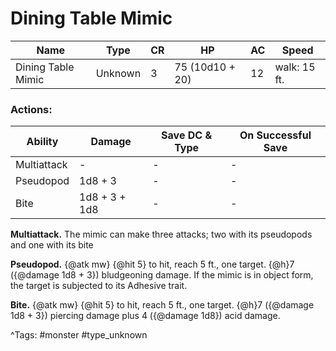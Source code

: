 # Dining Table Mimic

| Name | Type | CR | HP | AC | Speed |
|------|------|----|----|----|-------|
| Dining Table Mimic | Unknown | 3 | 75 (10d10 + 20) | 12 | walk: 15 ft. |

### Actions:

| Ability | Damage | Save DC & Type | On Successful Save |
|---------|--------|----------------|--------------------|
| Multiattack | - | - | - |
| Pseudopod | 1d8 + 3 | - | - |
| Bite | 1d8 + 3 + 1d8 | - | - |


**Multiattack.** The mimic can make three attacks; two with its pseudopods and one with its bite

**Pseudopod.** {@atk mw} {@hit 5} to hit, reach 5 ft., one target. {@h}7 ({@damage 1d8 + 3}) bludgeoning damage. If the mimic is in object form, the target is subjected to its Adhesive trait.

**Bite.** {@atk mw} {@hit 5} to hit, reach 5 ft., one target. {@h}7 ({@damage 1d8 + 3}) piercing damage plus 4 ({@damage 1d8}) acid damage.

^Tags: #monster #type_unknown